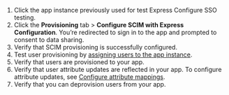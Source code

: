 1. Click the app instance previously used for test Express Configure SSO testing.
1. Click the **Provisioning** tab > **Configure SCIM with Express Configuration**. You’re redirected to sign in to the app and prompted to consent to data sharing.
1. Verify that SCIM provisioning is successfully configured.
1. Test user provisioning by [assigning users to the app instance](https://help.okta.com/oie/en-us/content/topics/apps/apps-assign-applications.htm?cshid=ext_Apps_Apps_Page-assign). 
1. Verify that users are provisioned to your app.
1. Verify that user attribute updates are reflected in your app. To configure attribute updates, see [Configure attribute mappings](https://developer.okta.com/docs/guides/submit-oin-app/scim/main/#configure-attribute-mappings).
1. Verify that you can deprovision users from your app.
